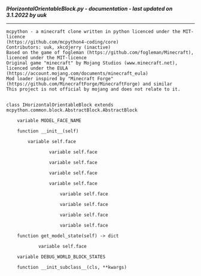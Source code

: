 ***IHorizontalOrientableBlock.py - documentation - last updated on 3.1.2022 by uuk***
___

    mcpython - a minecraft clone written in python licenced under the MIT-licence 
    (https://github.com/mcpython4-coding/core)
    Contributors: uuk, xkcdjerry (inactive)
    Based on the game of fogleman (https://github.com/fogleman/Minecraft), licenced under the MIT-licence
    Original game "minecraft" by Mojang Studios (www.minecraft.net), licenced under the EULA
    (https://account.mojang.com/documents/minecraft_eula)
    Mod loader inspired by "Minecraft Forge" (https://github.com/MinecraftForge/MinecraftForge) and similar
    This project is not official by mojang and does not relate to it.


    class IHorizontalOrientableBlock extends mcpython.common.block.AbstractBlock.AbstractBlock

        variable MODEL_FACE_NAME

        function __init__(self)

            variable self.face

                    variable self.face

                    variable self.face

                    variable self.face

                    variable self.face

                        variable self.face

                        variable self.face

                        variable self.face

                        variable self.face

        function get_model_state(self) -> dict

                variable self.face

        variable DEBUG_WORLD_BLOCK_STATES

        function __init_subclass__(cls, **kwargs)